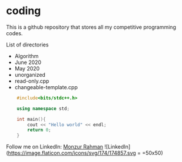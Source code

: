# coding
This is a github repository that stores all my competitive programming codes.

List of directories

* Algorithm
* June 2020
* May 2020
* unorganized
* read-only.cpp
* changeable-template.cpp

```C++
    #include<bits/stdc++.h>

    using namespace std;

    int main(){
        cout << "Hello world" << endl;
        return 0;
    }
```

Follow me on LinkedIn: [Monzur Rahman](https://www.linkedin.com/in/monzur-rahman-baba02190/)
![LinkedIn](https://image.flaticon.com/icons/svg/174/174857.svg = =50x50)


